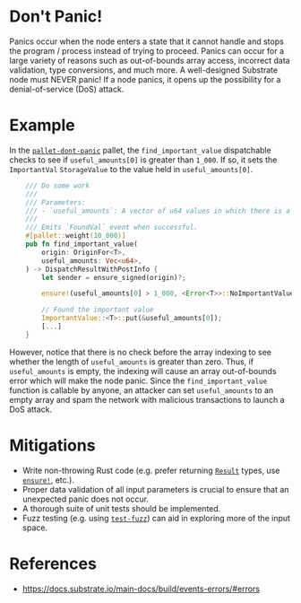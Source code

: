 # Don't Panic!

Panics occur when the node enters a state that it cannot handle and stops the program / process instead of trying to proceed. Panics can occur for a large variety of reasons such as out-of-bounds array access, incorrect data validation, type conversions, and much more. A well-designed Substrate node must NEVER panic! If a node panics, it opens up the possibility for a denial-of-service (DoS) attack.

# Example

In the [`pallet-dont-panic`](https://github.com/crytic/building-secure-contracts/blob/master/not-so-smart-contracts/substrate/dont_panic/pallet-dont-panic.rs) pallet, the `find_important_value` dispatchable checks to see if `useful_amounts[0]` is greater than `1_000`. If so, it sets the `ImportantVal` `StorageValue` to the value held in `useful_amounts[0]`.

```rust
    /// Do some work
    ///
    /// Parameters:
    /// - `useful_amounts`: A vector of u64 values in which there is a important value.
    ///
    /// Emits `FoundVal` event when successful.
    #[pallet::weight(10_000)]
    pub fn find_important_value(
        origin: OriginFor<T>,
        useful_amounts: Vec<u64>,
    ) -> DispatchResultWithPostInfo {
        let sender = ensure_signed(origin)?;

        ensure!(useful_amounts[0] > 1_000, <Error<T>>::NoImportantValueFound);

        // Found the important value
        ImportantValue::<T>::put(&useful_amounts[0]);
        [...]
    }
```

However, notice that there is no check before the array indexing to see whether the length of `useful_amounts` is greater than zero. Thus, if `useful_amounts` is empty, the indexing will cause an array out-of-bounds error which will make the node panic. Since the `find_important_value` function is callable by anyone, an attacker can set `useful_amounts` to an empty array and spam the network with malicious transactions to launch a DoS attack.

# Mitigations

- Write non-throwing Rust code (e.g. prefer returning [`Result`](https://paritytech.github.io/substrate/master/frame_support/dispatch/result/enum.Result.html) types, use [`ensure!`](https://paritytech.github.io/substrate/master/frame_support/macro.ensure.html), etc.).
- Proper data validation of all input parameters is crucial to ensure that an unexpected panic does not occur.
- A thorough suite of unit tests should be implemented.
- Fuzz testing (e.g. using [`test-fuzz`](https://github.com/trailofbits/test-fuzz)) can aid in exploring more of the input space.

# References

- https://docs.substrate.io/main-docs/build/events-errors/#errors
